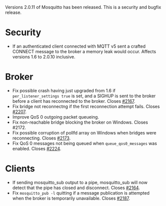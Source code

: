 <!--
.. title: Version 2.0.11 released.
.. slug: version-2-0-11-released
.. date: 2021-04-03 11:54:38 UTC+1
.. tags: Releases
.. category:
.. link:
.. description:
.. type: text
-->

Versions 2.0.11 of Mosquitto has been released. This is a security and bugfix
release.

# Security
- If an authenticated client connected with MQTT v5 sent a crafted CONNECT
  message to the broker a memory leak would occur.
  Affects versions 1.6 to 2.0.10 inclusive.

# Broker
- Fix possible crash having just upgraded from 1.6 if `per_listener_settings
  true` is set, and a SIGHUP is sent to the broker before a client has
  reconnected to the broker. Closes [#2167].
- Fix bridge not reconnectng if the first reconnection attempt fails.
  Closes [#2207].
- Improve QoS 0 outgoing packet queueing.
- Fix non-reachable bridge blocking the broker on Windows. Closes #2172.
- Fix possible corruption of pollfd array on Windows when bridges were
  reconnecting. Closes [#2173].
- Fix QoS 0 messages not being queued when `queue_qos0_messages` was enabled.
  Closes [#2224].

# Clients
- If sending mosquitto_sub output to a pipe, mosquitto_sub will now detect
  that the pipe has closed and disconnect. Closes [#2164].
- Fix `mosquitto_pub -l` quitting if a message publication is attempted when
  the broker is temporarily unavailable. Closes [#2187].


[#2164]: https://github.com/eclipse/mosquitto/issues/2164
[#2167]: https://github.com/eclipse/mosquitto/issues/2167
[#2172]: https://github.com/eclipse/mosquitto/issues/2172
[#2173]: https://github.com/eclipse/mosquitto/issues/2173
[#2187]: https://github.com/eclipse/mosquitto/issues/2187
[#2207]: https://github.com/eclipse/mosquitto/issues/2207
[#2224]: https://github.com/eclipse/mosquitto/issues/2224
